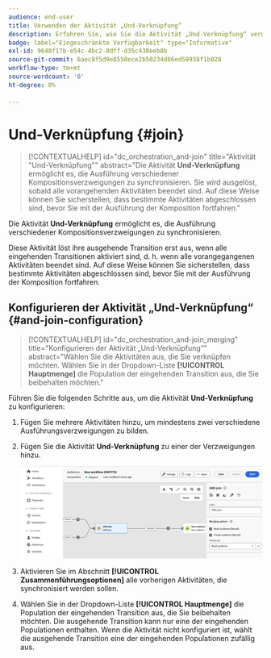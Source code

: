 ```yaml
---
audience: end-user
title: Verwenden der Aktivität „Und-Verknüpfung“
description: Erfahren Sie, wie Sie die Aktivität „Und-Verknüpfung“ verwenden.
badge: label="Eingeschränkte Verfügbarkeit" type="Informative"
exl-id: 9648f17b-e54c-4bc2-8dff-d35c438eeb8b
source-git-commit: 6aec8f5d9e8550ece2b50234d86ed59938f1b028
workflow-type: tm+mt
source-wordcount: '0'
ht-degree: 0%

---
```


# Und-Verknüpfung {#join}

>[!CONTEXTUALHELP]
>id="dc_orchestration_and-join"
>title="Aktivität &quot;Und-Verknüpfung&quot;"
>abstract="Die Aktivität **Und-Verknüpfung** ermöglicht es, die Ausführung verschiedener Kompositionsverzweigungen zu synchronisieren. Sie wird ausgelöst, sobald alle vorangehenden Aktivitäten beendet sind. Auf diese Weise können Sie sicherstellen, dass bestimmte Aktivitäten abgeschlossen sind, bevor Sie mit der Ausführung der Komposition fortfahren."

Die Aktivität **Und-Verknüpfung** ermöglicht es, die Ausführung verschiedener Kompositionsverzweigungen zu synchronisieren. 

Diese Aktivität löst ihre ausgehende Transition erst aus, wenn alle eingehenden Transitionen aktiviert sind, d. h. wenn alle vorangegangenen Aktivitäten beendet sind. Auf diese Weise können Sie sicherstellen, dass bestimmte Aktivitäten abgeschlossen sind, bevor Sie mit der Ausführung der Komposition fortfahren.

## Konfigurieren der Aktivität „Und-Verknüpfung“ {#and-join-configuration}

>[!CONTEXTUALHELP]
>id="dc_orchestration_and-join_merging"
>title="Konfigurieren der Aktivität „Und-Verknüpfung“"
>abstract="Wählen Sie die Aktivitäten aus, die Sie verknüpfen möchten. Wählen Sie in der Dropdown-Liste **[!UICONTROL Hauptmenge]** die Population der eingehenden Transition aus, die Sie beibehalten möchten."

Führen Sie die folgenden Schritte aus, um die Aktivität **Und-Verknüpfung** zu konfigurieren:

1. Fügen Sie mehrere Aktivitäten hinzu, um mindestens zwei verschiedene Ausführungsverzweigungen zu bilden.
1. Fügen Sie die Aktivität **Und-Verknüpfung** zu einer der Verzweigungen hinzu.

   ![](../assets/and-join.png)

1. Aktivieren Sie im Abschnitt **[!UICONTROL Zusammenführungsoptionen]** alle vorherigen Aktivitäten, die synchronisiert werden sollen.
1. Wählen Sie in der Dropdown-Liste **[!UICONTROL Hauptmenge]** die Population der eingehenden Transition aus, die Sie beibehalten möchten. Die ausgehende Transition kann nur eine der eingehenden Populationen enthalten. Wenn die Aktivität nicht konfiguriert ist, wählt die ausgehende Transition eine der eingehenden Populationen zufällig aus.
